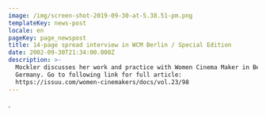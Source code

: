 ```yaml
---
image: /img/screen-shot-2019-09-30-at-5.38.51-pm.png
templateKey: news-post
locale: en
pageKey: page_newspost
title: 14-page spread interview in WCM Berlin / Special Edition
date: 2002-09-30T21:34:00.000Z
description: >-
  Mockler discusses her work and practice with Women Cinema Maker in Berlin,
  Germany. Go to following link for full article:
  https://issuu.com/women-cinemakers/docs/vol.23/98
---
```

.
